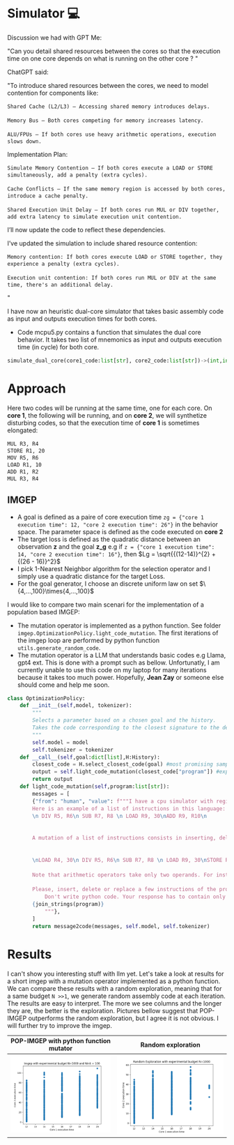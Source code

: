 # Simulator 💻

Discussion we had with GPT
Me:

"Can you detail shared resources between the cores so that the execution time on one core depends on what is running on the other core ? "

ChatGPT said:

"To introduce shared resources between the cores, we need to model contention for components like:
```
Shared Cache (L2/L3) – Accessing shared memory introduces delays.

Memory Bus – Both cores competing for memory increases latency.

ALU/FPUs – If both cores use heavy arithmetic operations, execution slows down.
```
Implementation Plan:
```
Simulate Memory Contention – If both cores execute a LOAD or STORE simultaneously, add a penalty (extra cycles).

Cache Conflicts – If the same memory region is accessed by both cores, introduce a cache penalty.

Shared Execution Unit Delay – If both cores run MUL or DIV together, add extra latency to simulate execution unit contention.
```
I’ll now update the code to reflect these dependencies.

I’ve updated the simulation to include shared resource contention:
```
Memory contention: If both cores execute LOAD or STORE together, they experience a penalty (extra cycles).

Execution unit contention: If both cores run MUL or DIV at the same time, there's an additional delay. 
```
" 

I have now an heuristic dual-core simulator that takes basic assembly code as input and outputs execution times for both cores.

* Code mcpu5.py contains a function that simulates the dual core behavior. It takes two list of mnemonics as input and outputs execution time (in cycle) for both core.
```python
simulate_dual_core(core1_code:list[str], core2_code:list[str])->(int,int):
```

# Approach

Here two codes will be running at the same time, one for each core.
On **core 1**, the following will be running, and on **core 2**, we will synthetize disturbing codes, so that the execution time of **core 1** is sometimes elongated:
```
MUL R3, R4
STORE R1, 20
MOV R5, R6
LOAD R1, 10
ADD R1, R2
MUL R3, R4
```

## IMGEP
* A goal is defined as a paire of core execution time `zg = {"core 1 execution time": 12, "core 2 execution time": 26"}` in the behavior space.
The parameter space is defined as the code executed on **core 2**
* The target loss is defined as the quadratic distance between an observation **z** and the goal **z_g** e.g if `z = {"core 1 execution time": 14, "core 2 execution time": 16"}`, then $Lg = \sqrt{{(12-14)}^{2} + {(26 - 16)}^2}$
* I pick 1-Nearest Neighbor algorithm for the selection operator and I simply use a quadratic distance for the target Loss.
* For the goal generator, I choose an discrete uniform law on set $\\{4,...,100\}\times\{4,...,100\}$

I would like to compare two main scenari for the implementation of a population based IMGEP:
* The mutation operator is implemented as a python function. See folder `imgep.OptimizationPolicy.light_code_mutation`. The first iterations of the imgep loop are performed by python function `utils.generate_random_code`.
* The mutation operator is a LLM that understands basic codes e.g Llama, gpt4 ext. This is done with a prompt such as bellow. Unfortunatly, I am currently unable to use this code on my laptop for many iterations because it takes too much power. Hopefully, **Jean Zay** or someone else should come and help me soon.

```python
class OptimizationPolicy:
    def __init__(self,model, tokenizer):
        """
        Selects a parameter based on a chosen goal and the history.
        Takes the code corresponding to the closest signature to the desired goal signature
        """
        self.model = model
        self.tokenizer = tokenizer
    def __call__(self,goal:dict[list],H:History):
        closest_code = H.select_closest_code(goal) #most promising sample from the history
        output = self.light_code_mutation(closest_code["program"]) #expansion strategie: small random mutation
        return output
    def light_code_mutation(self,program:list[str]):
        messages = [
        {"from": "human", "value": f"""I have a cpu simulator with registers R1 up to R10, and that takes assembly instructions STORE, LOAD, ADD, MUL as input. \n
        Here is an example of a list of instructions in this language:
        \n DIV R5, R6\n SUB R7, R8 \n LOAD R9, 30\nADD R9, R10\n
        
        
        A mutation of a list of instructions consists in inserting, deleting or replacing a few instruction in program. For instance, here is a mutation of the list above. I added a the instruction LOAD in the fist line and I have replaced the last instruction by an instruction STORE.
        
        
        \nLOAD R4, 30\n DIV R5, R6\n SUB R7, R8 \n LOAD R9, 30\nSTORE R1, 20\n

        Note that arithmetic operators take only two operands. For instance: "MUL R3, R2, R1" is not valid and "MUL R2, R1" is valid.
        
        Please, insert, delete or replace a few instructions of the program below.
            Don't write python code. Your response has to contain only the mutated list of assembly instructions inside triple backticks with no more explanations.
        {join_strings(program)}
            """},
        ]
        return message2code(messages, self.model, self.tokenizer)
```

# Results

I can't show you interesting stuff with llm yet. Let's take a look at results for a short imgep with a mutation operator implemented as a python function. We can compare these results with a random exploration, meaning that for a same budget `N >>1`, we generate random assembly code at each iteration.
The results are easy to interpret. The more we see columns and the longer they are, the better is the exploration. Pictures bellow suggest that POP-IMGEP outperforms the random exploration, but I agree it is not obvious. I will further try to improve the imgep.

POP-IMGEP with python function mutator             |  Random exploration
:-------------------------:|:-------------------------:
![image](/imgep_with_homemade_mutation_operator/image/history_visual.png)  | ![image](/random_exploration_homemade_mutation_operator/image/history_visual.png) 

